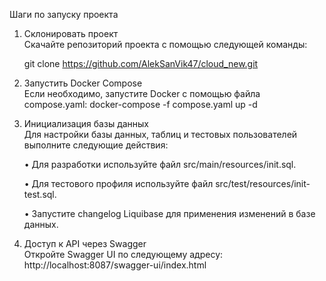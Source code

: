 Шаги по запуску проекта

1. Склонировать проект  
   Скачайте репозиторий проекта с помощью следующей команды:

   git clone https://github.com/AlekSanVik47/cloud_new.git

2. Запустить Docker Compose  
   Если необходимо, запустите Docker с помощью файла compose.yaml:
   docker-compose -f compose.yaml up -d


3. Инициализация базы данных  
   Для настройки базы данных, таблиц и тестовых пользователей выполните следующие действия:

   • Для разработки используйте файл src/main/resources/init.sql.

   • Для тестового профиля используйте файл src/test/resources/init-test.sql.

   • Запустите changelog Liquibase для применения изменений в базе данных.

4. Доступ к API через Swagger  
   Откройте Swagger UI по следующему адресу:  
   http://localhost:8087/swagger-ui/index.html